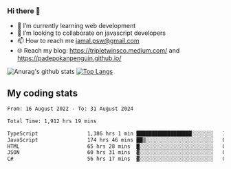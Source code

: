 ### Hi there 👋

<!--
**padepokanpenguin/padepokanpenguin** is a ✨ _special_ ✨ repository because its `README.md` (this file) appears on your GitHub profile.
-->

- 🌱 I’m currently learning  web development
- 👯 I’m looking to collaborate on javascript developers
- 📫 How to reach me jamal.psw@gmail.com
- 🌐 Reach my blog:
   https://tripletwinsco.medium.com/ and
   https://padepokanpenguin.github.io/

![Anurag's github stats](https://github-readme-stats.vercel.app/api?username=padepokanpenguin&count_private=true&disable_animations=false&show_icons=true&theme=default)
[![Top Langs](https://github-readme-stats.vercel.app/api/top-langs/?username=padepokanpenguin&theme=default&layout=compact)](https://github.com/padepokanpenguin)

## My coding stats

<!--START_SECTION:waka-->

```txt
From: 16 August 2022 - To: 31 August 2024

Total Time: 1,912 hrs 19 mins

TypeScript                1,386 hrs 1 min ██████████████████░░░░░░░   72.48 %
JavaScript                174 hrs 46 mins ██▒░░░░░░░░░░░░░░░░░░░░░░   09.14 %
HTML                      65 hrs 28 mins  █░░░░░░░░░░░░░░░░░░░░░░░░   03.42 %
JSON                      60 hrs 31 mins  ▓░░░░░░░░░░░░░░░░░░░░░░░░   03.17 %
C#                        56 hrs 17 mins  ▓░░░░░░░░░░░░░░░░░░░░░░░░   02.94 %
```

<!--END_SECTION:waka-->


